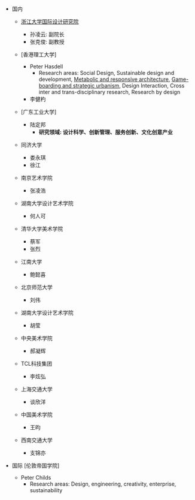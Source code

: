 - 国内
  - [浙江大学国际设计研究院](http://www.idi.zju.edu.cn/3090.html)
    - 孙凌云: 副院长
    - 张克俊: 副教授

  - [香港理工大学]
    - Peter Hasdell
      - Research areas: Social Design, Sustainable design and development, <u>Metabolic and responsive architecture</u>, <u>Game-boarding and strategic urbanism</u>, Design Interaction, Cross inter and trans-disciplinary research, Research by design
    - 李健杓

  - [广东工业大学]

    - 陆定邦
      - **研究领域: 设计科学、创新管理、服务创新、文化创意产业**

  - 同济大学

    - 娄永琪
    - 徐江

  - 南京艺术学院

    - 张凌浩

  - 湖南大学设计艺术学院

    - 何人可

  - 清华大学美术学院

    - 蔡军
    - 张烈

  - 江南大学

    - 鲍懿喜

  - 北京师范大学

    - 刘伟

  - 湖南大学设计艺术学院

    - 胡莹

  - 中央美术学院

    - 郝凝辉

  - TCL科技集团

    - 李炫弘

  - 上海交通大学

    - 谈欣洋

  - 中国美术学院

    - 王昀

  - 西南交通大学

    - 支锦亦

- 国际
  [伦敦帝国学院]
    - Peter Childs
      - Research areas: Design, engineering, creativity, enterprise, sustainability